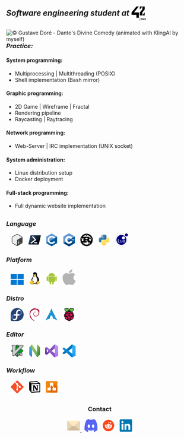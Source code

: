 <h2><em><strong>Software engineering student at <img align="center"src="asset/42paris.svg" width="40" height="40" ></em></strong></h2>
<div>
  <img align="right" src="asset/gustavedore.gif" title="© Gustave Doré - Dante's Divine Comedy (animated with KlingAI by myself)" alt="© Gustave Doré - Dante's Divine Comedy (animated with KlingAI by myself)">
  <div>
    <h3 align="left"><em><strong>Practice:</em></strong></h3>
    <h4><strong>System programming:</strong></h4>
    <ul>
      <li>Multiprocessing | Multithreading (POSIX)</li>
      <li>Shell implementation (Bash mirror)</li>
    </ul>
    <h4><strong>Graphic programming:</strong></h4>
    <ul>
      <li>2D Game | Wireframe | Fractal</li>
      <li>Rendering pipeline</li>
      <li>Raycasting | Raytracing</li>
    </ul>
    <h4><strong>Network programming:</strong></h4>
    <ul>
      <li>Web-Server | IRC implementation (UNIX socket)</li>
    </ul>
    <h4><strong>System administration:</strong></h4>
    <ul>
      <li>Linux distribution setup</li>
      <li>Docker deployment</li>
    </ul>
    <h4><strong>Full-stack programming:</strong></h4>
    <ul>
      <li>Full dynamic website implementation</li>
    </ul>
    <h2></h2>
  </div>
  <div>
    <h3><em><strong>Language</strong></em></h3>
    &nbsp;&nbsp;
    <img src="asset/language/icons8-bash.svg" title="Bash" alt="Bash"  width="35" height="35">
    &nbsp;
    <img src="asset/language/powershell-original.svg" title="Powershell" alt="Powershell" width="35" height="35">
    &nbsp;
    <img src="asset/language/c-original.svg" title="C" alt="C" width="35" height="35">
    &nbsp;
    <img src="asset/language/cplusplus-original.svg" title="C++" alt="C++" width="35" height="35">
    &nbsp;
    <img src="asset/language/rust-original.svg" title="Rust" alt="Rust" width="35" height="35">
    &nbsp;
    <img src="asset/language/python-original.svg" title="Python" alt="Python" width="35" height="35">
    &nbsp;
    <img src="asset/language/lua-original.svg" title="Lua" alt="Lua" width="35" height="35">
  </div>
  <div>
    <h3><em><strong>Platform</strong></em></h3>
    &nbsp;&nbsp;
    <img src="asset/platform/windows11-original.svg" title="Windows" alt="Windows" width="35" height="30">
    &nbsp;
    <img src="asset/platform/linux-original.svg" title="Linux" alt="Linux" width="35" height="35">
    &nbsp;
    <img src="asset/platform/android-original.svg" title="Android" alt="Android" width="35" height="35">
    &nbsp;
    <img src="asset/platform/Apple_logo_grey.svg" title="Apple" alt="Apple" width="35">
  </div>
  <div>
    <h3><em><strong>Distro</strong></em></h3>
    &nbsp;&nbsp;
    <img src="asset/distro/fedora-original.svg" title="Fedora" alt="Fedora" width="35" height="35">
    &nbsp;
    <img src="asset/distro/debian-original.svg" title="Debian" alt="Debian" width="35" height="35">
    &nbsp;
    <img src="asset/distro/archlinux-original.svg" title="Arch" alt="Arch" width="35" height="35">
    &nbsp;
    <img src="asset/distro/raspberrypi-original.svg" title="Raspbian" alt="Raspbian" width="35" height="35">
  </div>
  <div>
    <h3><em><strong>Editor</em></strong></h3>
    &nbsp;&nbsp;
    <img src="asset/editor/vim-original.svg" title="Vim" alt="Vim" width="35" height="35">
    &nbsp;
    <img src="asset/editor/neovim-original.svg" title="Neovim" alt="Neovim" width="35" height="35">
    &nbsp;
    <img src="asset/editor/visualstudio-original.svg" title="VisualStudio" alt="VisualStudio" width="35" height="35">
    &nbsp;
    <img src="asset/editor/vscode-original.svg" title="Vscode" alt="Vscode" width="35" height="35">
  </div>
  <div>
    <h3><em><strong>Workflow</strong></em></h3>
    &nbsp;&nbsp;
    <img src="asset/workflow/git-original.svg" title="Git" alt="Git" width="35" height="35">
    &nbsp;
    <img src="asset/workflow/notion-original.svg" title="Notion" alt="Notion" width="35" height="35">
    &nbsp;
    <img src="asset/workflow/drawio-svgrepo-com.svg" title="Drawio" alt="Drawio" width="35" height="35">
  </div>
</div>
<h2></h2>
<h3 align="center"><strong>Contact</strong></h3>
<div align="center">
    <a href="mailto:algadea@student.42.fr" target="_blank">
      <img src="asset/contact/email-svgrepo-com.svg" title="algadea@student.42.fr" alt="algadea@student.42.fr" width="35" height="35">
    </a>
    &nbsp;
    <img src="asset/contact/discord-mark-blue.svg" title="anska_" alt="Discord: anska_" width="35" height="35">
    &nbsp;
    <img src="asset/contact/reddit-svgrepo-com.svg" width="35" height="35">
    &nbsp;
    <a href="https://www.linkedin.com/in/alexandre-gadea/">
      <img src="asset/contact/linkedin-original.svg" title="https://www.linkedin.com/in/alexandre-gadea/" alt="LinkedIn: https://www.linkedin.com/in/alexandre-gadea/"  width="35" height="35">
    </a>
</div>